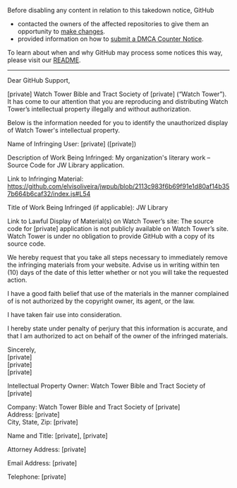 Before disabling any content in relation to this takedown notice, GitHub
- contacted the owners of the affected repositories to give them an opportunity to [make changes](https://docs.github.com/en/github/site-policy/dmca-takedown-policy#a-how-does-this-actually-work).
- provided information on how to [submit a DMCA Counter Notice](https://docs.github.com/en/articles/guide-to-submitting-a-dmca-counter-notice).

To learn about when and why GitHub may process some notices this way, please visit our [README](https://github.com/github/dmca/blob/master/README.md#anatomy-of-a-takedown-notice).

---

Dear GitHub Support,

[private] Watch Tower Bible and Tract Society of [private] (“Watch Tower”). It has come to our attention that you are reproducing and distributing Watch Tower’s intellectual property illegally and without authorization.

Below is the information needed for you to identify the unauthorized display of Watch Tower's intellectual property.

Name of Infringing User: [private] ([private])

Description of Work Being Infringed: My organization's literary work – Source Code for JW Library application.

Link to Infringing Material: https://github.com/elvisoliveira/jwpub/blob/2113c983f6b69f91e1d80af14b357b664b6caf32/index.js#L54

Title of Work Being Infringed (if applicable):  JW Library

Link to Lawful Display of Material(s) on Watch Tower’s site:  The source code for [private] application is not publicly available on Watch Tower’s site. Watch Tower is under no obligation to provide GitHub with a copy of its source code.

We hereby request that you take all steps necessary to immediately remove the infringing materials from your website. Advise us in writing within ten (10) days of the date of this letter whether or not you will take the requested action.

I have a good faith belief that use of the materials in the manner complained of is not authorized by the copyright owner, its agent, or the law. 

I have taken fair use into consideration.

I hereby state under penalty of perjury that this information is accurate, and that I am authorized to act on behalf of the owner of the infringed materials.


Sincerely,  
[private]  
[private]  
[private]  

Intellectual Property Owner:    Watch Tower Bible and Tract Society of [private]  

Company: Watch Tower Bible and Tract Society of [private]  
Address: [private]  
City, State, Zip: [private]  

Name and Title: [private], [private]  

Attorney Address: [private]  

Email Address: [private]  

Telephone: [private]  

